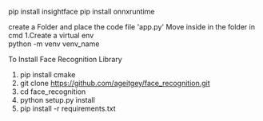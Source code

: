 pip install insightface
pip install onnxruntime



create a Folder and place the code file 'app.py'
Move inside in the folder in cmd
1.Create a virtual env  
  python -m venv venv_name

To Install Face Recognition Library
1. pip install cmake
2. git clone https://github.com/ageitgey/face_recognition.git
3. cd face_recognition
4. python setup.py install
5. pip install -r requirements.txt

